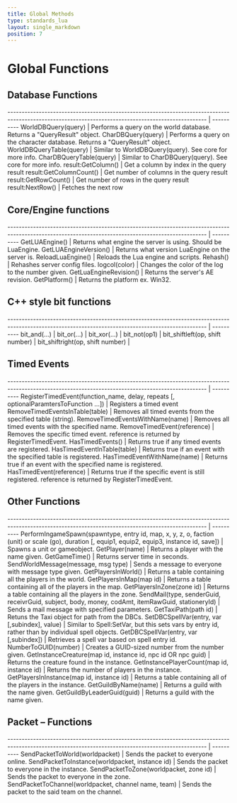 ```yaml
---
title: Global Methods
type: standards_lua
layout: single_markdown
position: 7
---
```


# Global Functions

## Database Functions

---------------------------------------------------------------------------------------------------------------------------------------------------- | ----------
WorldDBQuery(query)                                                                                                                                  | Performs a query on the world database. Returns a "QueryResult" object.
CharDBQuery(query)                                                                                                                                   | Performs a query on the character database. Returns a "QueryResult" object.
WorldDBQueryTable(query)                                                                                                                             | Similar to WorldDBQuery(query). See core for more info.
CharDBQueryTable(query)                                                                                                                              | Similar to CharDBQuery(query). See core for more info.
result:GetColumn()                                                                                                                                   | Get a column by index in the query result
result:GetColumnCount()                                                                                                                              | Get number of columns in the query result
result:GetRowCount()                                                                                                                                 | Get number of rows in the query result
result:NextRow()                                                                                                                                     | Fetches the next row


## Core/Engine functions

---------------------------------------------------------------------------------------------------------------------------------------------------- | ----------
GetLUAEngine()                                                                                                                                       | Returns what engine the server is using. Should be LuaEngine.
GetLUAEngineVersion()                                                                                                                                | Returns what version LuaEngine on the server is.
ReloadLuaEngine()                                                                                                                                    | Reloads the Lua engine and scripts.
Rehash()                                                                                                                                             | Rehashes server config files.
logcol(color)                                                                                                                                        | Changes the color of the log to the number given.
GetLuaEngineRevision()                                                                                                                               | Returns the server's AE revision.
GetPlatform()                                                                                                                                        | Returns the platform ex. Win32. 


## C++ style bit functions

---------------------------------------------------------------------------------------------------------------------------------------------------- | ---------- 
bit_and(...)                                                                                                                                         |
bit_or(...)                                                                                                                                          |
bit_xor(...)                                                                                                                                         |
bit_not(op1)                                                                                                                                         |
bit_shiftleft(op, shift number)                                                                                                                      |
bit_shiftright(op, shift number)                                                                                                                     |


## Timed Events

---------------------------------------------------------------------------------------------------------------------------------------------------- | ----------
RegisterTimedEvent(function_name, delay, repeats [, optionalParamtersToFunction ...])                                                                | Registers a timed event
RemoveTimedEventsInTable(table)                                                                                                                      | Removes all timed events from the specified table (string).
RemoveTimedEventsWithName(name)                                                                                                                      | Removes all timed events with the specified name.
RemoveTimedEvent(reference)                                                                                                                          | Removes the specific timed event. reference is returned by RegisterTimedEvent.
HasTimedEvents()                                                                                                                                     | Returns true if any timed events are registered.
HasTimedEventInTable(table)                                                                                                                          | Returns true if an event with the specified table is registered.
HasTimedEventWithName(name)                                                                                                                          | Returns true if an event with the specified name is registered.
HasTimedEvent(reference)                                                                                                                             | Returns true if the specific event is still registered. reference is returned by RegisterTimedEvent.


## Other Functions

---------------------------------------------------------------------------------------------------------------------------------------------------- | ----------
PerformIngameSpawn(spawntype, entry id, map, x, y, z, o, faction (unit) or scale (go), duration [, equip1, equip2, equip3, instance id, save])       | Spawns a unit or gameobject.
GetPlayer(name)                                                                                                                                      | Returns a player with the name given.
GetGameTime()                                                                                                                                        | Returns server time in seconds. 
SendWorldMessage(message, msg type)                                                                                                                  | Sends a message to everyone with message type given.
GetPlayersInWorld()                                                                                                                                  | Returns a table containing all the players in the world.
GetPlayersInMap(map id)                                                                                                                              | Returns a table containing all of the players in the map.
GetPlayersInZone(zone id)                                                                                                                            | Returns a table containing all the players in the zone.
SendMail(type, senderGuid, receivrGuid, subject, body, money, codAmt, itemRawGuid, stationeryId)                                                     | Sends a mail message with specified parameters.
GetTaxiPath(path id)                                                                                                                                 | Retuns the Taxi object for path from the DBCs.
SetDBCSpellVar(entry, var [,subindex], value)                                                                                                        | Similar to Spell:SetVar, but this sets vars by entry id, rather than by individual spell objects.
GetDBCSpellVar(entry, var [,subindex])                                                                                                               | Retrieves a spell var based on spell entry id.
NumberToGUID(number)                                                                                                                                 | Creates a GUID-sized number from the number given. 
GetInstanceCreature(map id, instance id, npc id OR npc guid)                                                                                         | Returns the creature found in the instance. 
GetInstancePlayerCount(map id, instance id)                                                                                                          | Returns the number of players in the instance. 
GetPlayersInInstance(map id, instance id)                                                                                                            | Returns a table containing all of the players in the instance.
GetGuildByName(name)                                                                                                                                 | Returns a guild with the name given.
GetGuildByLeaderGuid(guid)                                                                                                                           | Returns a guild with the name given.


## Packet – Functions

---------------------------------------------------------------------------------------------------------------------------------------------------- | ----------
SendPacketToWorld(worldpacket)                                                                                                                       | Sends the packet to everyone online. 
SendPacketToInstance(worldpacket, instance id)                                                                                                       | Sends the packet to everyone in the instance. 
SendPacketToZone(worldpacket, zone id)                                                                                                               | Sends the packet to everyone in the zone. 
SendPacketToChannel(worldpacket, channel name, team)                                                                                                 | Sends the packet to the said team on the channel. 
